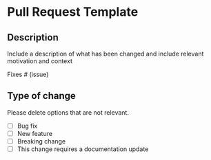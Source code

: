 # Pull Request Template

## Description

Include a description of what has been changed and include relevant motivation and context

Fixes # (issue)

## Type of change

Please delete options that are not relevant.
- [ ] Bug fix
- [ ] New feature
- [ ] Breaking change
- [ ] This change requires a documentation update
